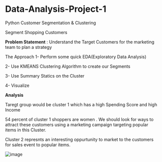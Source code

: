 # Data-Analysis-Project-1
Python Customer Segmentation & Clustering 

Segment Shopping Customers 

**Problem Statement** : Understand the Target Customers for the marketing team to plan a strategy

The Approach 
1- Perform some quick EDA(Exploratory Data Analysis)

2- Use KMEANS Clustering Algorithm to create our Segments

3- Use Summary Statics on the Cluster 

4- Visualize 

**Analysis**

Taregt group would be cluster 1 which has a high Spending Score and high Income 

54 percent of cluster 1 shoppers are women . We should look for ways to attract these customers using a marketing campaign targeting popular items in this Cluster. 

Cluster 2 represnts an interesting oppurtunity to market to the customers for sales event to popular items. 

![image](https://github.com/samming25/Data-Analysis-Project-1/assets/100364932/1c054aa8-6ccb-4899-a568-12e1ea2019fd)






